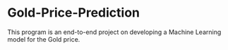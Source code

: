 # Gold-Price-Prediction

This program is an end-to-end project on developing a Machine Learning model for the Gold price.
